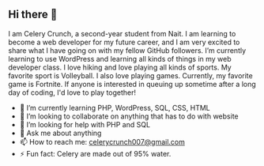## Hi there 👋

I am Celery Crunch, a second-year student from Nait. I am learning to become a web developer for my future career, and I am very excited to share what I have going on with my fellow GitHub followers. I’m currently learning to use WordPress and learning all kinds of things in my web developer class. I love hiking and love playing all kinds of sports. My favorite sport is Volleyball. I also love playing games. Currently, my favorite game is Fortnite. If anyone is interested in queuing up sometime after a long day of coding, I'd love to play together! 

- 🌱 I’m currently learning PHP, WordPress, SQL, CSS, HTML
- 👯 I’m looking to collaborate on anything that has to do with website
- 🤔 I’m looking for help with PHP and SQL
- 💬 Ask me about anything
- 📫 How to reach me: celerycrunch007@gmail.com
- ⚡ Fun fact: Celery are made out of 95% water.
